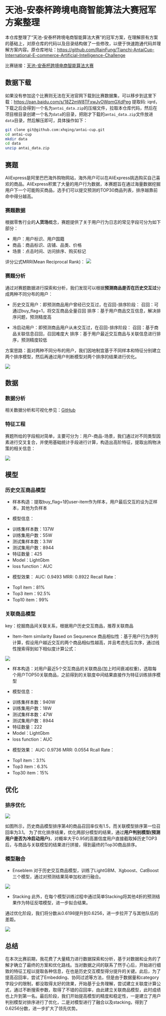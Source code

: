 # 天池-安泰杯跨境电商智能算法大赛冠军方案整理
本仓库整理了“天池-安泰杯跨境电商智能算法大赛”的冠军方案，在理解原有方案的基础上，对原仓库的代码以及目录结构做了一些修改，以便于快速跑通代码并理解方案内容。原仓库地址：https://github.com/RainFung/Tianchi-AntaiCup-International-E-commerce-Artificial-Intelligence-Challenge

比赛链接：[天池-安泰杯跨境电商智能算法大赛](https://tianchi.aliyun.com/competition/entrance/231718/introduction)

## 数据下载

如果没有参加这个比赛则无法在天池官网下载到比赛数据集，可以移步到这里下载：https://pan.baidu.com/s/18Z2mW8TFxwJvOWqmGXdPeg 提取码: iqrd，下载之后会得到一个名为`antai_data.zip`的压缩文件，拉取本仓库代码，然后在项目根目录创建一个名为`data`的目录，把刚才下载的`antai_data.zip`文件放进`data`目录，然后解压即可，具体操作如下：

```sh
git clone git@github.com:xhqing/antai-cup.git
cd antai-cup
mkdir data
cd data
unzip antai_data.zip
```

## 赛题

AliExpress是阿里巴巴海外购物网站，海外用户可以在AliExpress挑选购买自己喜欢的商品。AliExpress积累了大量的用户行为数据，本赛题旨在通过海量数据挖掘用户下一个可能购买商品，选手们可以提交预测的TOP30商品列表，排序越靠前命中得分越高。

### 赛题数据
根据零售行业的**人货场**概念，赛题提供了关于用户行为日志的常见字段可分为如下部分：
* 用户：用户标识、用户国籍
* 商品：商品标识、店铺、品类、价格
* 场景：点击时间、访问排序、购买标记

评分公式MRR(Mean Reciprocal Rank)：
![](media/15736280209153/15755961879209.jpg)

### 赛题分析
通过对赛题数据进行探索和分析，我们发现可以根据**预测商品是否在历史交互过**分成两种不同分布的用户：

*  历史交互用户：即预测商品用户曾经已交互过，在召回-排序阶段：
召回：可通过buy_flag=1，将交互商品全量召回
排序：基于用户商品交互信息，解决排序问题，预测精度高

* 冷启动用户：即预测商品用户从未交互过，在召回-排序阶段：
召回：基于商品关联信息召回，召回难度大
排序：基于用户最近交互商品与关联信息进行排序，预测精度较低

方案思路：面对两种不同分布的用户，我们因地制宜基于不同样本和特征分别建立两个排序模型，然后再通过用户判断模型对两个排序的结果进行优化。

![](media/15736280209153/15736297939914.jpg)

## 数据
### 数据分析
相关数据分析和可视化参见：[GitHub](https://github.com/RainFung/awesome-visualization/blob/master/Electronic-Commerce/%E9%98%BF%E9%87%8C%E8%B7%A8%E5%A2%83%E7%94%B5%E5%95%86%E6%99%BA%E8%83%BD%E7%AE%97%E6%B3%95%E5%A4%A7%E8%B5%9B-%E6%95%B0%E6%8D%AE%E6%8E%A2%E7%B4%A2%E4%B8%8E%E5%8F%AF%E8%A7%86%E5%8C%96.ipynb)

### 特征工程
赛题所给的字段相对简单，主要可分为：用户-商品-场景，我们通过对不同类型因素进行交叉复合，并使用基础统计手段进行计算，构造出高阶特征，提取出购物决策的相关信息：

![](media/15736280209153/15736303427619.jpg)

## 模型
### 历史交互商品模型
* 样本构造：提取buy_flag=1的user-item作为样本，用户最后交互的设为正样本，其他为负样本

* 模型信息：
 - 训练集样本数：137W
 - 训练集用户数：55W
 - 测试集样本数：3.1W
 - 测试集用户数：8944
 - 特征数量：425
 - Model：LightGbm 
 - loss function：AUC

* 模型效果：
AUC: 0.9493
MRR: 0.8922
Recall Rate：
 - Top1 item：81%
 - Top3 item：92.5%
 - Top10 item：99%

### 关联商品模型
key：挖掘商品间关联关系，根据用户历史交互商品，推荐关联商品

* Item-Item similarity Based on Sequnence
商品相似性：基于用户行为序列计算，假设用户越近交互的两个商品相似性越高，并且考虑先后次序，通过线性搜索得到如下相似度计算公式：

![](media/15736280209153/15736331561925.jpg)


* 样本构造：对用户最近5个交互商品的关联商品(加上时间衰减权重)，选取每个用户TOP50关联商品，之前得到的关联度中间结果直接作为特征训练排序模型

* 模型信息：
 - 训练集样本数：940W
 - 训练集用户数：18W
 - 测试集样本数：47W
 - 测试集用户数：8944
 - 特征数量：222
 - Model：LightGbm 
 - loss function：AUC

* 模型效果：
AUC: 0.9736
MRR: 0.0554
Rcall Rate：
 - Top1 item：3.1%
 - Top3 item：6.3%
 - Top30 item：15%


## 优化
### 排序优化
![](media/15736280209153/15736334886832.jpg)

如图所示，历史商品模型排序第4的商品召回率仅有1.5，而关联模型排序第一位召回率为3.1。
为了优化排序结果，优化两部分模型的结果，通过**用户判别模型(预测用户是否为冷启动用户)**，对概率大于0.95的高置信度用户直接截取掉历史TOP3后，与商品与关联模型的结果进行拼接，得到最终的Top30商品排序。

### 模型融合
* Enseblem
对于历史交互商品模型，训练了LightGBM、Xgboost、CatBoost三个模型，通过对预测结果简单加权进行融合。

![](media/15736280209153/15736337433584.jpg)

* Stacking
此外，在每个模型训练过程中通过简单Stacking将其他4折的预测结果作为特征反喂模型，进一步拟合结果。

通过优化阶段，我们将分数从0.6198提升到0.6256，进一步拉开了与其他队伍的差距。

![](media/15736280209153/15755979036166.jpg)


## 总结
在本次比赛前期，我花费了大量精力进行数据探索和分析，基于对数据和业务的了解才确立了最终的方案和优化路线。当对数据之间的联系了然于心后，开始进行细致的特征工程以提取各种信息，在也是历史交互模型得分提升的关键。此后，为了提高召回率，尝试了Embedding、协同过滤等方法，但是由于数据量和category字段少的限制，都没取得太好的效果，开始基于业务理解，尝试建立关联度计算公式，通过不断搜索参数，取得了不错的召回率，由此建立关联商品模型，此时成绩也上升到第一名。最后阶段，我们开始提高模型的精度和稳定性，一是建立了用户判别模型对排序进行了优化，二是对模型进行了融合以及stacking，得到了0.6256分数，进一步扩大了领先优势。

